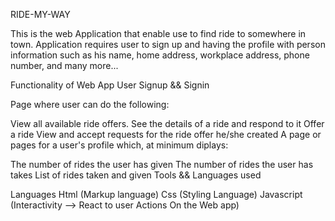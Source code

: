 RIDE-MY-WAY

This is the web Application that enable use to find ride to somewhere in town. Application requires user to sign up and having the profile with person information such as his name, home address, workplace address, phone number, and many more...

Functionality of Web App
User Signup && Signin

Page where user can do the following:

View all available ride offers.
See the details of a ride and respond to it
Offer a ride
View and accept requests for the ride offer he/she created
A page or pages for a user's profile which, at minimum diplays:

The number of rides the user has given
The number of rides the user has takes
List of rides taken and given
Tools && Languages used

Languages
Html (Markup language)
Css (Styling Language)
Javascript (Interactivity --> React to user Actions On the Web app)
